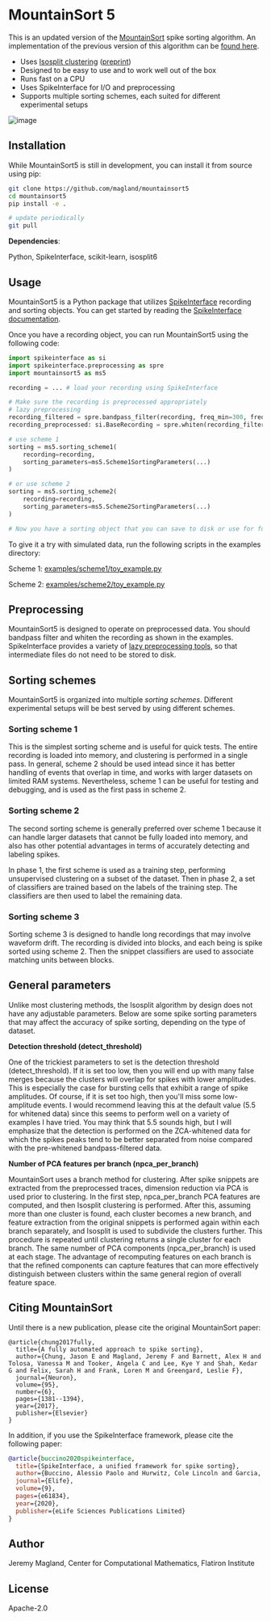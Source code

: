 # MountainSort 5

This is an updated version of the [MountainSort](https://www.sciencedirect.com/science/article/pii/S0896627317307456) spike sorting algorithm. An implementation of the previous version of this algorithm can be [found here](https://github.com/magland/mountainsort4).

* Uses [Isosplit clustering](https://github.com/magland/isosplit6) ([preprint](https://arxiv.org/abs/1508.04841))
* Designed to be easy to use and to work well out of the box
* Runs fast on a CPU
* Uses SpikeInterface for I/O and preprocessing
* Supports multiple sorting schemes, each suited for different experimental setups

![image](https://user-images.githubusercontent.com/3679296/227960322-0723b527-4356-45fb-a045-5ecd6a8269b7.png)

## Installation

While MountainSort5 is still in development, you can install it from source using pip:

```bash
git clone https://github.com/magland/mountainsort5
cd mountainsort5
pip install -e .

# update periodically
git pull
```

**Dependencies**:

Python, SpikeInterface, scikit-learn, isosplit6

## Usage

MountainSort5 is a Python package that utilizes [SpikeInterface](https://github.com/spikeinterface/spikeinterface) recording and sorting objects. You can get started by reading the [SpikeInterface documentation](https://spikeinterface.readthedocs.io/en/latest/).

Once you have a recording object, you can run MountainSort5 using the following code:

```python
import spikeinterface as si
import spikeinterface.preprocessing as spre
import mountainsort5 as ms5

recording = ... # load your recording using SpikeInterface

# Make sure the recording is preprocessed appropriately
# lazy preprocessing
recording_filtered = spre.bandpass_filter(recording, freq_min=300, freq_max=6000)
recording_preprocessed: si.BaseRecording = spre.whiten(recording_filtered)

# use scheme 1
sorting = ms5.sorting_scheme1(
    recording=recording,
    sorting_parameters=ms5.Scheme1SortingParameters(...)
)

# or use scheme 2
sorting = ms5.sorting_scheme2(
    recording=recording,
    sorting_parameters=ms5.Scheme2SortingParameters(...)
)

# Now you have a sorting object that you can save to disk or use for further analysis
```

To give it a try with simulated data, run the following scripts in the examples directory:

Scheme 1: [examples/scheme1/toy_example.py](./examples/scheme1/toy_example.py)

Scheme 2: [examples/scheme2/toy_example.py](./examples/scheme2/toy_example.py)

## Preprocessing

MountainSort5 is designed to operate on preprocessed data. You should bandpass filter and whiten the recording as shown in the examples. SpikeInterface provides a variety of [lazy preprocessing tools](https://spikeinterface.readthedocs.io/en/latest/modules/preprocessing.html), so that intermediate files do not need to be stored to disk.

## Sorting schemes

MountainSort5 is organized into multiple *sorting schemes*. Different experimental setups will be best served by using different schemes.

### Sorting scheme 1

This is the simplest sorting scheme and is useful for quick tests. The entire recording is loaded into memory, and clustering is performed in a single pass. In general, scheme 2 should be used intead since it has better handling of events that overlap in time, and works with larger datasets on limited RAM systems. Nevertheless, scheme 1 can be useful for testing and debugging, and is used as the first pass in scheme 2.

### Sorting scheme 2

The second sorting scheme is generally preferred over scheme 1 because it can handle larger datasets that cannot be fully loaded into memory, and also has other potential advantages in terms of accurately detecting and labeling spikes.

In phase 1, the first scheme is used as a training step, performing unsupervised clustering on a subset of the dataset. Then in phase 2, a set of classifiers are trained based on the labels of the training step. The classifiers are then used to label the remaining data.

### Sorting scheme 3

Sorting scheme 3 is designed to handle long recordings that may involve waveform drift. The recording is divided into blocks, and each being is spike sorted using scheme 2. Then the snippet classifiers are used to associate matching units between blocks.

## General parameters

Unlike most clustering methods, the Isosplit algorithm by design does not have any adjustable parameters. Below are some spike sorting parameters that may affect the accuracy of spike sorting, depending on the type of dataset.

**Detection threshold (detect_threshold)**

One of the trickiest parameters to set is the detection threshold (detect_threshold). If it is set too low, then you will end up with many false merges because the clusters will overlap for spikes with lower amplitudes. This is especially the case for bursting cells that exhibit a range of spike amplitudes. Of course, if it is set too high, then you'll miss some low-amplitude events. I would recommend leaving this at the default value (5.5 for whitened data) since this seems to perform well on a variety of examples I have tried. You may think that 5.5 sounds high, but I will emphasize that the detection is performed on the ZCA-whitened data for which the spikes peaks tend to be better separated from noise compared with the pre-whitened bandpass-filtered data.

**Number of PCA features per branch (npca_per_branch)**

MountainSort uses a branch method for clustering. After spike snippets are extracted from the preprocessed traces, dimension reduction via PCA is used prior to clustering. In the first step, npca_per_branch PCA features are computed, and then Isosplit clustering is performed. After this, assuming more than one cluster is found, each cluster becomes a new branch, and feature extraction from the original snippets is performed again within each branch separately, and Isosplit is used to subdivide the clusters further. This procedure is repeated until clustering returns a single cluster for each branch. The same number of PCA components (npca_per_branch) is used at each stage. The advantage of recomputing features on each branch is that the refined components can capture features that can more effectively distinguish between clusters within the same general region of overall feature space.

## Citing MountainSort

Until there is a new publication, please cite the original MountainSort paper:

```bitex
@article{chung2017fully,
  title={A fully automated approach to spike sorting},
  author={Chung, Jason E and Magland, Jeremy F and Barnett, Alex H and Tolosa, Vanessa M and Tooker, Angela C and Lee, Kye Y and Shah, Kedar G and Felix, Sarah H and Frank, Loren M and Greengard, Leslie F},
  journal={Neuron},
  volume={95},
  number={6},
  pages={1381--1394},
  year={2017},
  publisher={Elsevier}
}
```

In addition, if you use the SpikeInterface framework, please cite the following paper:

```bibtex
@article{buccino2020spikeinterface,
  title={SpikeInterface, a unified framework for spike sorting},
  author={Buccino, Alessio Paolo and Hurwitz, Cole Lincoln and Garcia, Samuel and Magland, Jeremy and Siegle, Joshua H and Hurwitz, Roger and Hennig, Matthias H},
  journal={Elife},
  volume={9},
  pages={e61834},
  year={2020},
  publisher={eLife Sciences Publications Limited}
}
```

## Author

Jeremy Magland, Center for Computational Mathematics, Flatiron Institute

## License

Apache-2.0

